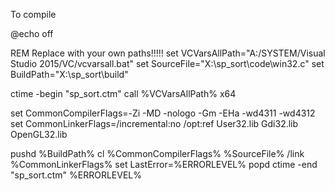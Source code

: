 To compile

@echo off

REM Replace with your own paths!!!!!
set VCVarsAllPath="A:/SYSTEM/Visual Studio 2015/VC/vcvarsall.bat"
set SourceFile="X:\sp_sort\code\win32.c"
set BuildPath="X:\sp_sort\build"

ctime -begin "sp_sort.ctm"
call %VCVarsAllPath% x64

set CommonCompilerFlags=-Zi -MD -nologo -Gm -EHa -wd4311 -wd4312
set CommonLinkerFlags=/incremental:no /opt:ref User32.lib Gdi32.lib OpenGL32.lib

pushd %BuildPath%
cl %CommonCompilerFlags% %SourceFile% /link %CommonLinkerFlags%
set LastError=%ERRORLEVEL%
popd
ctime -end "sp_sort.ctm" %ERRORLEVEL%

